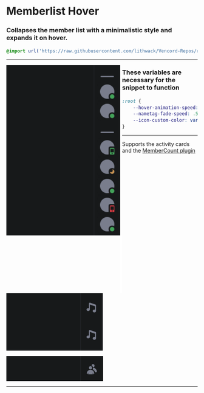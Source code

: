 
# Memberlist Hover
### Collapses the member list with a minimalistic style and expands it on hover.
```css
@import url('https://raw.githubusercontent.com/lithwack/Vencord-Repos/refs/heads/main/Memberlist%20Hover');
```
---

<img align="left" width="300" src="Images/Memberlist.gif"> <img align="left" width="5" height="600" src="Images/gap.png">

### These variables are necessary for the snippet to function
```css
:root {
    --hover-animation-speed: 0.3s;
    --nametag-fade-speed: .5s ease-in;
    --icon-custom-color: var(--channels-default);
}
```

---
Supports the activity cards and the [MemberCount plugin](https://vencord.dev/plugins/MemberCount)
<p>
    <img align="center" src="Images/Activity-Cards.gif" >
    <p>
    <img align="center" src="Images/MemberCount.gif" >
</p>

---

